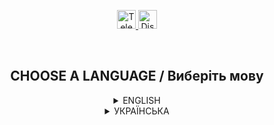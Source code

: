 <p align="center">
  <a href="https://t.me/GrenX_Studio" target="__blank">
    <img src="https://i.imgur.com/qbW4p8Y.png" width="30" height="30" title="Telegram" alt="Telegram">
  </a>
  <a href="https://discordapp.com/users/829645751248355358/" target="__blank">
    <img src="https://i.imgur.com/TFvPWEX.png" width="30" height="30" title="Discord" alt="Discord">
  </a>
</p>

<br/>

<h2 align="center">
  CHOOSE A LANGUAGE / Виберіть мову
</h2>

<details>
  <summary align="center">ENGLISH</summary>

  <h2 align="center">
    Information after character death
  </h2>

  <p align="center">
    <sup>Hello, I wrote a simple system for GTA-SA servers, a message in the chat after the death of the character, which will indicate the killer (+id), the fist / weapon with which the murder was carried out, the exact date and time. For questions on the social network indicated above.</sup>
  </p>

  ---
  </details>

<details>
  <summary align="center">УКРАЇНСЬКА</summary>

  <h2 align="center">
    Архів пропозицій Ukraine Mobile | GTA MOBILE
  </h2>

  <p align="center">
    <sup>killmesagge.pwn - повідомлення після смерті. antiTwink.pwn - Система анті твінка</sup>
  </p>

  ---

